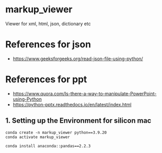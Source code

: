 # markup_viewer
Viewer for xml, html, json, dictionary etc 


# References for json
* https://www.geeksforgeeks.org/read-json-file-using-python/

# References for ppt
* https://www.quora.com/Is-there-a-way-to-manipulate-PowerPoint-using-Python
* https://python-pptx.readthedocs.io/en/latest/index.html

## 1. Setting up the Environment for silicon mac 
    conda create -n markup_viewer python==3.9.20
    conda activate markup_viewer 
    
    conda install anaconda::pandas==2.2.3
